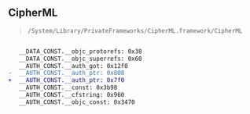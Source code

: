 ## CipherML

> `/System/Library/PrivateFrameworks/CipherML.framework/CipherML`

```diff

   __DATA_CONST.__objc_protorefs: 0x38
   __DATA_CONST.__objc_superrefs: 0x60
   __AUTH_CONST.__auth_got: 0x12f0
-  __AUTH_CONST.__auth_ptr: 0x808
+  __AUTH_CONST.__auth_ptr: 0x7f0
   __AUTH_CONST.__const: 0x3b98
   __AUTH_CONST.__cfstring: 0x960
   __AUTH_CONST.__objc_const: 0x3470

```
